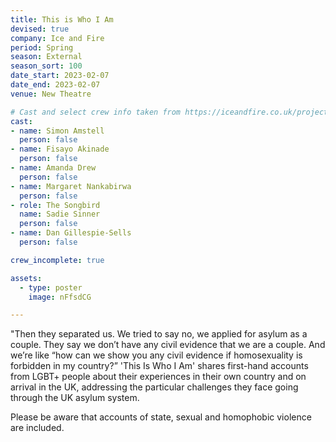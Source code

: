 ```yaml
---
title: This is Who I Am
devised: true
company: Ice and Fire
period: Spring
season: External
season_sort: 100
date_start: 2023-02-07
date_end: 2023-02-07
venue: New Theatre

# Cast and select crew info taken from https://iceandfire.co.uk/project/this-is-who-i-am/
cast: 
- name: Simon Amstell
  person: false
- name: Fisayo Akinade
  person: false
- name: Amanda Drew
  person: false
- name: Margaret Nankabirwa
  person: false
- role: The Songbird
  name: Sadie Sinner
  person: false
- name: Dan Gillespie-Sells
  person: false

crew_incomplete: true

assets:
  - type: poster
    image: nFfsdCG

---
```


"Then they separated us. We tried to say no, we applied for asylum as a couple. They say we don’t have any civil evidence that we are a couple. And we’re like “how can we show you any civil evidence if homosexuality is forbidden in my country?” 'This Is Who I Am' shares first-hand accounts from LGBT+ people about their experiences in their own country and on arrival in the UK, addressing the particular challenges they face going through the UK asylum system. 

Please be aware that accounts of state, sexual and homophobic violence are included.
